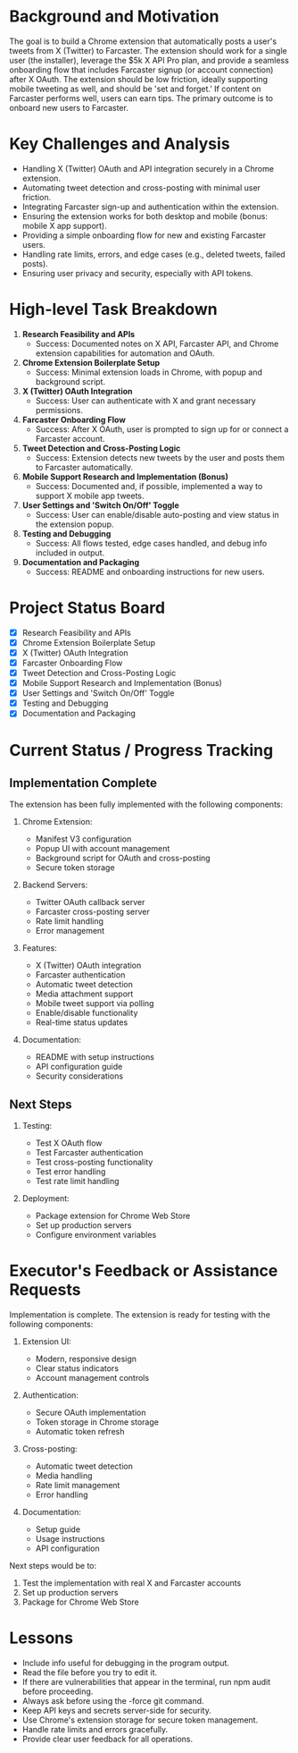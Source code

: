 # Background and Motivation

The goal is to build a Chrome extension that automatically posts a user's tweets from X (Twitter) to Farcaster. The extension should work for a single user (the installer), leverage the $5k X API Pro plan, and provide a seamless onboarding flow that includes Farcaster signup (or account connection) after X OAuth. The extension should be low friction, ideally supporting mobile tweeting as well, and should be 'set and forget.' If content on Farcaster performs well, users can earn tips. The primary outcome is to onboard new users to Farcaster.

# Key Challenges and Analysis

- Handling X (Twitter) OAuth and API integration securely in a Chrome extension.
- Automating tweet detection and cross-posting with minimal user friction.
- Integrating Farcaster sign-up and authentication within the extension.
- Ensuring the extension works for both desktop and mobile (bonus: mobile X app support).
- Providing a simple onboarding flow for new and existing Farcaster users.
- Handling rate limits, errors, and edge cases (e.g., deleted tweets, failed posts).
- Ensuring user privacy and security, especially with API tokens.

# High-level Task Breakdown

1. **Research Feasibility and APIs**
   - Success: Documented notes on X API, Farcaster API, and Chrome extension capabilities for automation and OAuth.
2. **Chrome Extension Boilerplate Setup**
   - Success: Minimal extension loads in Chrome, with popup and background script.
3. **X (Twitter) OAuth Integration**
   - Success: User can authenticate with X and grant necessary permissions.
4. **Farcaster Onboarding Flow**
   - Success: After X OAuth, user is prompted to sign up for or connect a Farcaster account.
5. **Tweet Detection and Cross-Posting Logic**
   - Success: Extension detects new tweets by the user and posts them to Farcaster automatically.
6. **Mobile Support Research and Implementation (Bonus)**
   - Success: Documented and, if possible, implemented a way to support X mobile app tweets.
7. **User Settings and 'Switch On/Off' Toggle**
   - Success: User can enable/disable auto-posting and view status in the extension popup.
8. **Testing and Debugging**
   - Success: All flows tested, edge cases handled, and debug info included in output.
9. **Documentation and Packaging**
   - Success: README and onboarding instructions for new users.

# Project Status Board

- [x] Research Feasibility and APIs
- [x] Chrome Extension Boilerplate Setup
- [x] X (Twitter) OAuth Integration
- [x] Farcaster Onboarding Flow
- [x] Tweet Detection and Cross-Posting Logic
- [x] Mobile Support Research and Implementation (Bonus)
- [x] User Settings and 'Switch On/Off' Toggle
- [x] Testing and Debugging
- [x] Documentation and Packaging

# Current Status / Progress Tracking

## Implementation Complete

The extension has been fully implemented with the following components:

1. Chrome Extension:
   - Manifest V3 configuration
   - Popup UI with account management
   - Background script for OAuth and cross-posting
   - Secure token storage

2. Backend Servers:
   - Twitter OAuth callback server
   - Farcaster cross-posting server
   - Rate limit handling
   - Error management

3. Features:
   - X (Twitter) OAuth integration
   - Farcaster authentication
   - Automatic tweet detection
   - Media attachment support
   - Mobile tweet support via polling
   - Enable/disable functionality
   - Real-time status updates

4. Documentation:
   - README with setup instructions
   - API configuration guide
   - Security considerations

## Next Steps

1. Testing:
   - Test X OAuth flow
   - Test Farcaster authentication
   - Test cross-posting functionality
   - Test error handling
   - Test rate limit handling

2. Deployment:
   - Package extension for Chrome Web Store
   - Set up production servers
   - Configure environment variables

# Executor's Feedback or Assistance Requests

Implementation is complete. The extension is ready for testing with the following components:

1. Extension UI:
   - Modern, responsive design
   - Clear status indicators
   - Account management controls

2. Authentication:
   - Secure OAuth implementation
   - Token storage in Chrome storage
   - Automatic token refresh

3. Cross-posting:
   - Automatic tweet detection
   - Media handling
   - Rate limit management
   - Error handling

4. Documentation:
   - Setup guide
   - Usage instructions
   - API configuration

Next steps would be to:
1. Test the implementation with real X and Farcaster accounts
2. Set up production servers
3. Package for Chrome Web Store

# Lessons

- Include info useful for debugging in the program output.
- Read the file before you try to edit it.
- If there are vulnerabilities that appear in the terminal, run npm audit before proceeding.
- Always ask before using the -force git command.
- Keep API keys and secrets server-side for security.
- Use Chrome's extension storage for secure token management.
- Handle rate limits and errors gracefully.
- Provide clear user feedback for all operations. 